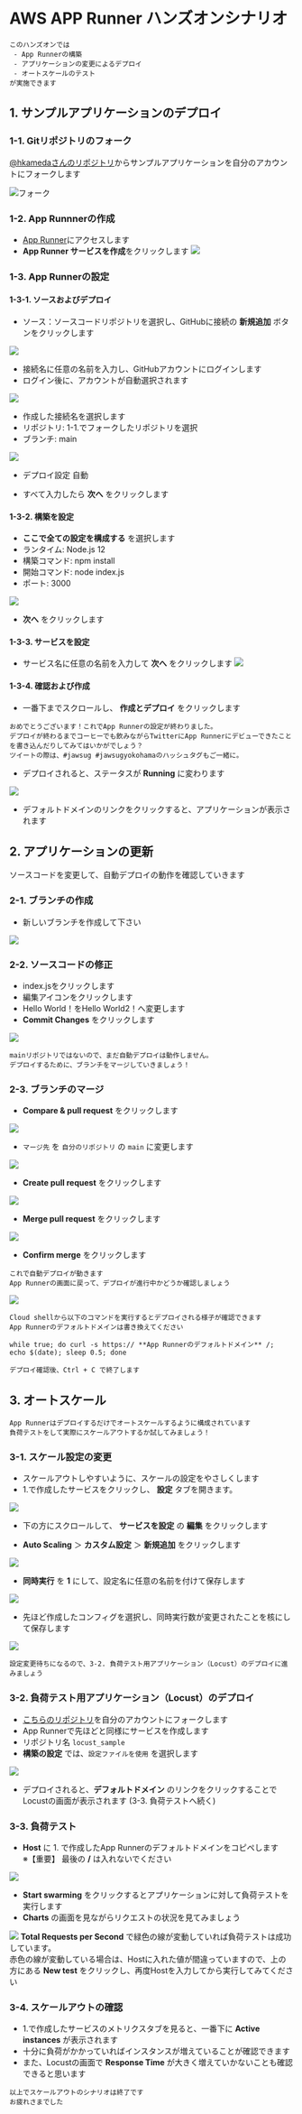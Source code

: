 # AWS APP Runner ハンズオンシナリオ

```
このハンズオンでは
 - App Runnerの構築
 - アプリケーションの変更によるデプロイ
 - オートスケールのテスト
が実施できます
```

## 1. サンプルアプリケーションのデプロイ
### 1-1. Gitリポジトリのフォーク  
[@hkamedaさんのリポジトリ](https://github.com/harunobukameda/simple-express-app)からサンプルアプリケーションを自分のアカウントにフォークします

 ![フォーク](./img/github_folk.png)

### 1-2. App Runnnerの作成  
 - [App Runner](https://console.aws.amazon.com/apprunner/)にアクセスします
 - **App Runner サービスを作成**をクリックします
 ![](./img/app_runner_create.png)

### 1-3. App Runnerの設定
#### 1-3-1. ソースおよびデプロイ
 - ソース：ソースコードリポジトリを選択し、GitHubに接続の **新規追加** ボタンをクリックします

 ![](./img/app_runner_source.png)

 - 接続名に任意の名前を入力し、GitHubアカウントにログインします
 - ログイン後に、アカウントが自動選択されます

 ![](./img/github_connection.png)

 - 作成した接続名を選択します
 - リポジトリ: 1-1.でフォークしたリポジトリを選択
 - ブランチ: main

 ![](./img/app_runner_github.png)

 - デプロイ設定 自動

 - すべて入力したら **次へ** をクリックします

#### 1-3-2. 構築を設定
 - **ここで全ての設定を構成する** を選択します
 - ランタイム: Node.js 12
 - 構築コマンド: npm install
 - 開始コマンド: node index.js
 - ポート: 3000
 
 ![](./img/app_runner_build_settings.png)

 - **次へ** をクリックします

#### 1-3-3. サービスを設定
 - サービス名に任意の名前を入力して **次へ** をクリックします
 ![](./img/app_runner_service_settings.png)

#### 1-3-4. 確認および作成
 - 一番下までスクロールし、 **作成とデプロイ** をクリックします

```
おめでとうございます！これでApp Runnerの設定が終わりました。
デプロイが終わるまでコーヒーでも飲みながらTwitterにApp Runnerにデビューできたことを書き込んだりしてみてはいかがでしょう？
ツイートの際は、#jawsug #jawsugyokohamaのハッシュタグもご一緒に。
```

 - デプロイされると、ステータスが **Running** に変わります

 ![](./img/app_runner_build_success.png)

 - デフォルトドメインのリンクをクリックすると、アプリケーションが表示されます

## 2. アプリケーションの更新
ソースコードを変更して、自動デプロイの動作を確認していきます
### 2-1. ブランチの作成
 - 新しいブランチを作成して下さい

 ![](./img/create_branch.png)

### 2-2. ソースコードの修正

 - index.jsをクリックします
 - 編集アイコンをクリックします
 - Hello World！をHello World2！へ変更します
 - **Commit Changes** をクリックします

 ![](./img/modify_source.png)

 ```
 mainリポジトリではないので、まだ自動デプロイは動作しません。
 デプロイするために、ブランチをマージしていきましょう！
 ```

### 2-3. ブランチのマージ

  - **Compare & pull request** をクリックします

  ![](./img/pull_request.png)

  - `マージ先` を `自分のリポジトリ` の `main` に変更します

  ![](./img/github_pull_request_choose_base.png)

  - **Create pull request** をクリックします

  ![](./img/pull_request2.png)

  - **Merge pull request** をクリックします

  ![](./img/merge_pull_request.png)

  - **Confirm merge** をクリックします

```
これで自動デプロイが動きます
App Runnerの画面に戻って、デプロイが進行中かどうか確認しましょう
```
![](./img/deploy_app_runner.png)

```
Cloud shellから以下のコマンドを実行するとデプロイされる様子が確認できます
App Runnerのデフォルトドメインは書き換えてください

while true; do curl -s https:// **App Runnerのデフォルトドメイン** /; echo $(date); sleep 0.5; done

デプロイ確認後、Ctrl + C で終了します
```

## 3. オートスケール

```
App Runnerはデプロイするだけでオートスケールするように構成されています
負荷テストをして実際にスケールアウトするか試してみましょう！
```

### 3-1. スケール設定の変更
 - スケールアウトしやすいように、スケールの設定をやさしくします
 - 1.で作成したサービスをクリックし、 **設定** タブを開きます。
 
 ![](./img/app_runner_settings.png)

 - 下の方にスクロールして、 **サービスを設定** の **編集** をクリックします

 - **Auto Scaling** ＞ **カスタム設定** ＞ **新規追加** をクリックします

 ![](./img/app_runner_service_settings_add.png)

 - **同時実行** を **1** にして、設定名に任意の名前を付けて保存します

 ![](./img/app_runner_custom_autoscaling.png)

 - 先ほど作成したコンフィグを選択し、同時実行数が変更されたことを核にして保存します

 ![](./img/app_runner_autoscaling_settings_after.png)

 ```
 設定変更待ちになるので、3-2. 負荷テスト用アプリケーション（Locust）のデプロイに進みましょう
 ```

### 3-2. 負荷テスト用アプリケーション（Locust）のデプロイ
 - [こちらのリポジトリ](https://github.com/nidcode/locust_sample)を自分のアカウントにフォークします
 - App Runnerで先ほどと同様にサービスを作成します
 - リポジトリ名 `locust_sample`
 - **構築の設定** では、`設定ファイルを使用` を選択します

 ![](./img/app_runner_build_settings_file.png)


 - デプロイされると、**デフォルトドメイン** のリンクをクリックすることでLocustの画面が表示されます (3-3. 負荷テストへ続く)

### 3-3. 負荷テスト
 - **Host** に 1. で作成したApp Runnerのデフォルトドメインをコピペします  
 ※【重要】 最後の **/** は入れないでください

 ![](./img/locust_specify_url.png)

 - **Start swarming** をクリックするとアプリケーションに対して負荷テストを実行します
 - **Charts** の画面を見ながらリクエストの状況を見てみましょう

 ![](./img/locust_charts.png)
 **Total Requests per Second** で緑色の線が変動していれば負荷テストは成功しています。  
 赤色の線が変動している場合は、Hostに入れた値が間違っていますので、上の方にある **New test** をクリックし、再度Hostを入力してから実行してみてください

### 3-4. スケールアウトの確認
 - 1.で作成したサービスのメトリクスタブを見ると、一番下に **Active instances** が表示されます
 - 十分に負荷がかかっていればインスタンスが増えていることが確認できます
 - また、Locustの画面で **Response Time** が大きく増えていかないことも確認できると思います

```
以上でスケールアウトのシナリオは終了です
お疲れさまでした
```
